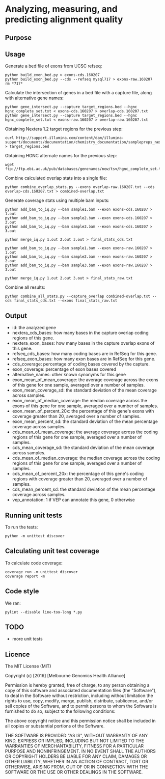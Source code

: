 
Analyzing, measuring, and predicting alignment quality
======================================================

Purpose
-------

Usage
-----

Generate a bed file of exons from UCSC refseq:
```
python build_exon_bed.py > exons-cds.160207
python build_exon_bed.py --cds --refseq mysql717 > exons-raw.160207
rm *717*
```

Calculate the intersection of genes in a bed file with a capture file, along with alternative gene names:
```
python gene_intersect.py --capture target_regions.bed --hgnc hgnc_complete_set.txt < exons-cds.160207 > overlap-cds.160207.txt
python gene_intersect.py --capture target_regions.bed --hgnc hgnc_complete_set.txt < exons-raw.160207 > overlap-raw.160207.txt
```

Obtaining Nextera 1.2 target regions for the previous step:
```
curl http://support.illumina.com/content/dam/illumina-support/documents/documentation/chemistry_documentation/samplepreps_nextera/nexterarapidcapture/nexterarapidcapture_exome_targetedregions_v1.2.bed > target_regions.bed
```

Obtaining HGNC alternate names for the previous step:
```
wget ftp://ftp.ebi.ac.uk/pub/databases/genenames/new/tsv/hgnc_complete_set.txt
```

Combine calculated overlap stats into a single file:
```
python combine_overlap_stats.py --exons overlap-raw.160207.txt --cds overlap-cds.160207.txt > combined-overlap.txt
```

Generate coverage stats using multiple bam inputs:
```
python add_bam_to_iq.py --bam sample1.bam --exon exons-cds.160207 > 1.out
python add_bam_to_iq.py --bam sample2.bam --exon exons-cds.160207 > 2.out
python add_bam_to_iq.py --bam sample3.bam --exon exons-cds.160207 > 3.out

python merge_iq.py 1.out 2.out 3.out > final_stats_cds.txt

python add_bam_to_iq.py --bam sample1.bam --exon exons-raw.160207 > 1.out
python add_bam_to_iq.py --bam sample2.bam --exon exons-raw.160207 > 2.out
python add_bam_to_iq.py --bam sample3.bam --exon exons-raw.160207 > 3.out

python merge_iq.py 1.out 2.out 3.out > final_stats_raw.txt
```

Combine all results:
```
python combine_all_stats.py --capture_overlap combined-overlap.txt --cds final_stats_cds.txt --exons final_stats_raw.txt
```

Output
------
* id: the analyzed gene
* nextera_cds_bases: how many bases in the capture overlap coding regions of this gene.
* nextera_exon_bases: how many bases in the capture overlap exons of this gene.
* refseq_cds_bases: how many coding bases are in RefSeq for this gene.
* refseq_exon_bases: how many exon bases are in RefSeq for this gene.
* cds_coverage: percentage of coding bases covered by the capture.
* exon_coverage: percentage of exon bases covered 
* alternative_names: other known synonyms for this gene
* exon_mean_of_mean_coverage: the average coverage across the exons of this gene for one sample, averaged over a number of samples.
* exon_mean_coverage_sd: the standard deviation of the mean coverage across samples.
* exon_mean_of_median_coverage: the median coverage across the exons of this gene for one sample, averaged over a number of samples.
* exon_mean_of_percent_20x: the percentage of this gene's exons with coverage greater than 20, averaged over a number of samples.
* exon_mean_percent_sd: the standard deviation of the mean percentage coverage across samples.
* cds_mean_of_mean_coverage: the average coverage across the coding regions of this gene for one sample, averaged over a number of samples.
* cds_mean_coverage_sd: the standard deviation of the mean coverage across samples.
* cds_mean_of_median_coverage: the median coverage across the coding regions of this gene for one sample, averaged over a number of samples.
* cds_mean_of_percent_20x: the percentage of this gene's coding regions with coverage greater than 20, averaged over a number of samples.
* cds_mean_percent_sd: the standard deviation of the mean percentage coverage across samples.
* vep_annotation: 1 if VEP can annotate this gene, 0 otherwise

Running unit tests
------------------
To run the tests:
```
python -m unittest discover
```

Calculating unit test coverage
------------------------------
To calculate code coverage:
```
coverage run -m unittest discover
coverage report -m
```

Code style
----------
We ran:
```
pylint --disable line-too-long *.py
```

TODO
----
* more unit tests

Licence
-------
The MIT License (MIT)

Copyright (c) [2016] [Melbourne Genomics Health Alliance]

Permission is hereby granted, free of charge, to any person obtaining a copy
of this software and associated documentation files (the "Software"), to deal
in the Software without restriction, including without limitation the rights
to use, copy, modify, merge, publish, distribute, sublicense, and/or sell
copies of the Software, and to permit persons to whom the Software is
furnished to do so, subject to the following conditions:

The above copyright notice and this permission notice shall be included in all
copies or substantial portions of the Software.

THE SOFTWARE IS PROVIDED "AS IS", WITHOUT WARRANTY OF ANY KIND, EXPRESS OR
IMPLIED, INCLUDING BUT NOT LIMITED TO THE WARRANTIES OF MERCHANTABILITY,
FITNESS FOR A PARTICULAR PURPOSE AND NONINFRINGEMENT. IN NO EVENT SHALL THE
AUTHORS OR COPYRIGHT HOLDERS BE LIABLE FOR ANY CLAIM, DAMAGES OR OTHER
LIABILITY, WHETHER IN AN ACTION OF CONTRACT, TORT OR OTHERWISE, ARISING FROM,
OUT OF OR IN CONNECTION WITH THE SOFTWARE OR THE USE OR OTHER DEALINGS IN THE
SOFTWARE.
